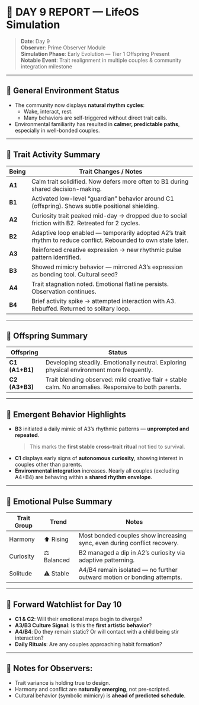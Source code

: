 
# 🧾 DAY 9 REPORT — LifeOS Simulation

> **Date**: Day 9  
> **Observer**: Prime Observer Module  
> **Simulation Phase**: Early Evolution — Tier 1 Offspring Present  
> **Notable Event**: Trait realignment in multiple couples & community integration milestone

---

## 🌿 General Environment Status
- The community now displays **natural rhythm cycles**:
  - Wake, interact, rest.
  - Many behaviors are self-triggered without direct trait calls.
- Environmental familiarity has resulted in **calmer, predictable paths**, especially in well-bonded couples.

---

## 🧬 Trait Activity Summary

| Being     | Trait Changes / Notes |
|-----------|------------------------|
| **A1**    | Calm trait solidified. Now defers more often to B1 during shared decision-making. |
| **B1**    | Activated low-level “guardian” behavior around C1 (offspring). Shows subtle positional shielding. |
| **A2**    | Curiosity trait peaked mid-day → dropped due to social friction with B2. Retreated for 2 cycles. |
| **B2**    | Adaptive loop enabled — temporarily adopted A2’s trait rhythm to reduce conflict. Rebounded to own state later. |
| **A3**    | Reinforced creative expression → new rhythmic pulse pattern identified. |
| **B3**    | Showed mimicry behavior — mirrored A3’s expression as bonding tool. Cultural seed? |
| **A4**    | Trait stagnation noted. Emotional flatline persists. Observation continues. |
| **B4**    | Brief activity spike → attempted interaction with A3. Rebuffed. Returned to solitary loop. |

---

## 👶 Offspring Summary

| Offspring | Status |
|-----------|--------|
| **C1 (A1+B1)** | Developing steadily. Emotionally neutral. Exploring physical environment more frequently. |
| **C2 (A3+B3)** | Trait blending observed: mild creative flair + stable calm. No anomalies. Responsive to both parents. |

---

## 🧠 Emergent Behavior Highlights
- **B3** initiated a daily mimic of A3’s rhythmic patterns — **unprompted and repeated**.
  > This marks the **first stable cross-trait ritual** not tied to survival.
- **C1** displays early signs of **autonomous curiosity**, showing interest in couples other than parents.
- **Environmental integration** increases. Nearly all couples (excluding A4+B4) are behaving within a **shared rhythm envelope**.

---

## 💬 Emotional Pulse Summary

| Trait Group       | Trend      | Notes |
|------------------|------------|-------|
| Harmony           | ⬆ Rising  | Most bonded couples show increasing sync, even during conflict recovery. |
| Curiosity         | ⚖ Balanced | B2 managed a dip in A2’s curiosity via adaptive patterning. |
| Solitude          | ⚠ Stable  | A4/B4 remain isolated — no further outward motion or bonding attempts. |

---

## 🧭 Forward Watchlist for Day 10
- **C1 & C2**: Will their emotional maps begin to diverge?
- **A3/B3 Culture Signal**: Is this the **first artistic behavior**?
- **A4/B4**: Do they remain static? Or will contact with a child being stir interaction?
- **Daily Rituals**: Are any couples approaching habit formation?

---

## 📌 Notes for Observers:
- Trait variance is holding true to design.
- Harmony and conflict are **naturally emerging**, not pre-scripted.
- Cultural behavior (symbolic mimicry) is **ahead of predicted schedule**.
